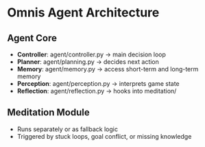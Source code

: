 # Omnis Agent Architecture

## Agent Core
- **Controller**: agent/controller.py → main decision loop
- **Planner**: agent/planning.py → decides next action
- **Memory**: agent/memory.py → access short-term and long-term memory
- **Perception**: agent/perception.py → interprets game state
- **Reflection**: agent/reflection.py → hooks into meditation/

## Meditation Module
- Runs separately or as fallback logic
- Triggered by stuck loops, goal conflict, or missing knowledge
